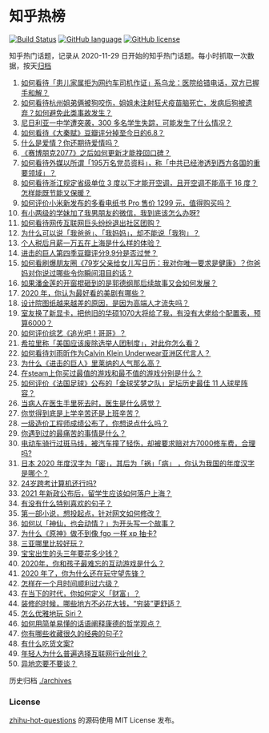 # 知乎热榜
[![Build Status](https://github.com/ToWeLong/zhihu-hot-questions/workflows/CI/badge.svg)](https://github.com/ToWeLong/zhihu-hot-questions/actions)
[![GitHub language](https://img.shields.io/badge/language-golang-orange.svg)](https://golang.org/)
[![GitHub license](https://img.shields.io/github/license/ToWeLong/zhihu-hot-questions)](https://github.com/ToWeLong/zhihu-hot-questions/blob/main/LICENSE)

知乎热门话题，记录从 2020-11-29 日开始的知乎热门话题。每小时抓取一次数据，按天[归档](./archives)

<!-- BEGIN -->

1. [如何看待「患儿家属拒为网约车司机作证」系乌龙：医院给错电话，双方已握手和解？](https://www.zhihu.com/question/434960669)
1. [如何看待杭州姐弟俩被狗咬伤，姐姐未注射狂犬疫苗脑死亡，发病后狗被遗弃？如何避免此类事故发生？](https://www.zhihu.com/question/434831161)
1. [尼日利亚一中学遭突袭，300 多名学生失踪，可能发生了什么情况？](https://www.zhihu.com/question/434745768)
1. [如何看待《大秦赋》豆瓣评分掉至今日的6.8？](https://www.zhihu.com/question/434858623)
1. [什么是爱情？你还期待爱情吗？](https://www.zhihu.com/question/314617726)
1. [《赛博朋克2077》之后如何更新才能挽回口碑？](https://www.zhihu.com/question/434839363)
1. [如何看待外媒以所谓「195万名党员资料」，称「中共已经渗透到西方各国的重要领域」？](https://www.zhihu.com/question/434937513)
1. [如何看待浙江规定省级单位 3 度以下才能开空调，且开空调不能高于 16 度？怎样能既节能又保暖？](https://www.zhihu.com/question/434854787)
1. [如何评价小米新发布的多看电纸书 Pro 售价 1299 元，值得购买吗？](https://www.zhihu.com/question/434910059)
1. [有小两级的学妹加了我男朋友的微信，我到底该怎么办呀?](https://www.zhihu.com/question/420446780)
1. [如何看待网传互联网巨头纷纷退出社区团购？](https://www.zhihu.com/question/434473128)
1. [为什么可以说「我爸爸」、「我妈妈」，却不能说「我狗」？](https://www.zhihu.com/question/60595525)
1. [个人税后月薪一万五在上海是什么样的体验？](https://www.zhihu.com/question/277693876)
1. [进击的巨人第四季豆瓣评分9.9分是否过誉？](https://www.zhihu.com/question/433832329)
1. [如何看刷爆朋友圈《79岁父亲给女儿写日历：我对你唯一要求是健康》？你爸妈对你说过哪些令你瞬间泪目的话？](https://www.zhihu.com/question/434771944)
1. [如果潘金莲的开窗棍砸到的是郭德纲那后续故事又会如何发展？](https://www.zhihu.com/question/434665076)
1. [2020 年，你认为最好看的美剧有哪些？](https://www.zhihu.com/question/433710195)
1. [设计院图纸越来越差的原因，是因为高端人才流失吗？](https://www.zhihu.com/question/433743163)
1. [室友换了新显卡，把他旧的华硕1070大将给了我，有没有大佬给个配置表，预算6000？](https://www.zhihu.com/question/434563943)
1. [如何评价综艺《追光吧！哥哥》？](https://www.zhihu.com/question/430985170)
1. [希拉里称「美国应该废除选举人团制度」，对此你怎么看？](https://www.zhihu.com/question/434965802)
1. [如何看待刘雨昕作为Calvin Klein Underwear亚洲区代言人？](https://www.zhihu.com/question/434968538)
1. [为什么《进击的巨人》里莱纳的人气那么高？](https://www.zhihu.com/question/433806648)
1. [在steam上你买过最值的游戏和最不值的游戏分别是什么？](https://www.zhihu.com/question/416084021)
1. [如何评价《法国足球》公布的「金球奖梦之队」足坛历史最佳 11 人球星阵容？](https://www.zhihu.com/question/434882682)
1. [当病人在医生手里死去时，医生是什么感觉？](https://www.zhihu.com/question/426035276)
1. [你觉得到底是上学辛苦还是上班辛苦？](https://www.zhihu.com/question/420676486)
1. [一级造价工程师成绩公布了，你想说点什么吗？](https://www.zhihu.com/question/434317831)
1. [你遇到过的最痛苦的事情是什么？](https://www.zhihu.com/question/433016687)
1. [电动车骑行过斑马线，被汽车撞了轻伤，却被要求赔对方7000修车费，合理吗?](https://www.zhihu.com/question/434689655)
1. [日本 2020 年度汉字为「密」，其后为「祸」「病」 ，你认为我国的年度汉字是哪个？](https://www.zhihu.com/question/434894056)
1. [24岁跨考计算机还行吗?](https://www.zhihu.com/question/430920217)
1. [2021 年新政公布后，留学生应该如何落户上海？](https://www.zhihu.com/question/434210661)
1. [有没有什么特别喜欢的句子？](https://www.zhihu.com/question/433958053)
1. [第一部小说，想投起点，针对网文如何修改？](https://www.zhihu.com/question/434763299)
1. [如何以「神仙，也会动情？」为开头写一个故事？](https://www.zhihu.com/question/432901492)
1. [为什么《原神》做不到像 fgo 一样 xp 抽卡?](https://www.zhihu.com/question/433800012)
1. [三亚哪里比较好玩？](https://www.zhihu.com/question/281799285)
1. [宝宝出生的头三年要花多少钱？](https://www.zhihu.com/question/357449045)
1. [2020年，你和孩子最难忘的互动游戏是什么？](https://www.zhihu.com/question/434392926)
1. [2020 年了，你为什么还在玩守望先锋？](https://www.zhihu.com/question/432840535)
1. [怎样在一个月时间顺利过六级？](https://www.zhihu.com/question/30033713)
1. [在当下的时代，你如何定义「财富」？](https://www.zhihu.com/question/433918309)
1. [装修的时候，哪些地方不必花大钱，“穷装”更舒适？](https://www.zhihu.com/question/434313025)
1. [怎么优雅地玩 Siri？](https://www.zhihu.com/question/29506380)
1. [如何用简单易懂的话语阐释康德的哲学观点？](https://www.zhihu.com/question/22218227)
1. [你有哪些收藏很久的经典的句子?](https://www.zhihu.com/question/433347666)
1. [有什么吃货文案?](https://www.zhihu.com/question/350829303)
1. [年轻人为什么普遍选择互联网行业创业？](https://www.zhihu.com/question/432957527)
1. [异地恋要不要谈？](https://www.zhihu.com/question/295897283)

<!-- END -->

历史归档 [./archives](./archives)


### License
[zhihu-hot-questions](https://github.com/towelong/zhihu-hot-questions) 的源码使用 MIT License 发布。